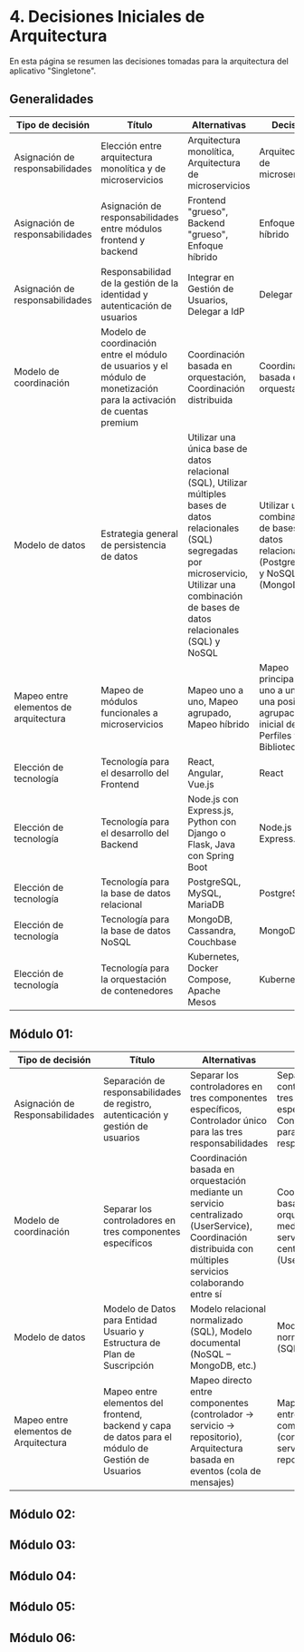 # 4. Decisiones Iniciales de Arquitectura

En esta página se resumen las decisiones tomadas para la arquitectura del aplicativo "Singletone".

## Generalidades
| Tipo de decisión         | Título                                                     | Alternativas    | Decisión         |
|--------------------------|------------------------------------------------------------|------------------------------------------|-----------------------------------|
| Asignación de responsabilidades | Elección entre arquitectura monolítica y de microservicios | Arquitectura monolítica, Arquitectura de microservicios | Arquitectura de microservicios |
| Asignación de responsabilidades | Asignación de responsabilidades entre módulos frontend y backend | Frontend "grueso", Backend "grueso", Enfoque híbrido | Enfoque híbrido                   |
| Asignación de responsabilidades | Responsabilidad de la gestión de la identidad y autenticación de usuarios | Integrar en Gestión de Usuarios, Delegar a IdP | Delegar a IdP                     |
| Modelo de coordinación | Modelo de coordinación entre el módulo de usuarios y el módulo de monetización para la activación de cuentas premium | Coordinación basada en orquestación, Coordinación distribuida | Coordinación basada en orquestación |
| Modelo de datos  | Estrategia general de persistencia de datos | Utilizar una única base de datos relacional (SQL), Utilizar múltiples bases de datos relacionales (SQL) segregadas por microservicio, Utilizar una combinación de bases de datos relacionales (SQL) y NoSQL | Utilizar una combinación de bases de datos relacionales (PostgreSQL) y NoSQL (MongoDB) |
| Mapeo entre elementos de arquitectura | Mapeo de módulos funcionales a microservicios | Mapeo uno a uno, Mapeo agrupado, Mapeo híbrido                                           | Mapeo principalmente uno a uno, con una posible agrupación inicial de Perfiles y Biblioteca |
| Elección de tecnología | Tecnología para el desarrollo del Frontend | React, Angular, Vue.js                 | React                      |
| Elección de tecnología | Tecnología para el desarrollo del Backend  | Node.js con Express.js, Python con Django o Flask, Java con Spring Boot | Node.js con Express.js       |
| Elección de tecnología | Tecnología para la base de datos relacional | PostgreSQL, MySQL, MariaDB             | PostgreSQL                 |
| Elección de tecnología | Tecnología para la base de datos NoSQL      | MongoDB, Cassandra, Couchbase            | MongoDB                    |
| Elección de tecnología | Tecnología para la orquestación de contenedores | Kubernetes, Docker Compose, Apache Mesos | Kubernetes                 |

## Módulo 01:
| Tipo de decisión         | Título                                                     | Alternativas    | Decisión         |
|--------------------------|------------------------------------------------------------|------------------------------------------|-----------------------------------|
| Asignación de Responsabilidades | Separación de responsabilidades de registro, autenticación y gestión de usuarios | Separar los controladores en tres componentes específicos, Controlador único para las tres responsabilidades | Separar los controladores en tres componentes específicos, Controlador único para las tres responsabilidades | Separar los controladores en tres componentes específicos |
| Modelo de coordinación | Separar los controladores en tres componentes específicos | Coordinación basada en orquestación mediante un servicio centralizado (UserService), Coordinación distribuida con múltiples servicios colaborando entre sí | Coordinación basada en orquestación mediante un servicio centralizado (UserService) |
| Modelo de datos | Modelo de Datos para Entidad Usuario y Estructura de Plan de Suscripción | Modelo relacional normalizado (SQL), Modelo documental (NoSQL – MongoDB, etc.) | Modelo relacional normalizado (SQL) |
| Mapeo entre elementos de Arquitectura | Mapeo entre elementos del frontend, backend y capa de datos para el módulo de Gestión de Usuarios | Mapeo directo entre componentes (controlador → servicio → repositorio), Arquitectura basada en eventos (cola de mensajes) | Mapeo directo entre componentes (controlador → servicio → repositorio) |


## Módulo 02:

## Módulo 03:

## Módulo 04:

## Módulo 05:

## Módulo 06: